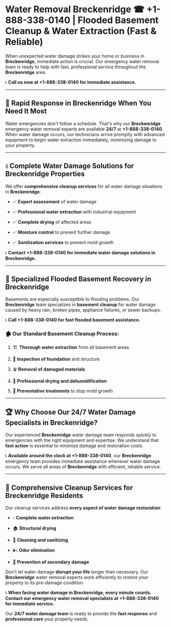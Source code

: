 # Water Removal Breckenridge ☎ +1-888-338-0140 | Flooded Basement Cleanup & Water Extraction (Fast & Reliable)

When unexpected water damage strikes your home or business in **Breckenridge**, immediate action is crucial. Our emergency water removal team is ready to help with fast, professional service throughout the **Breckenridge** area. 

📞 **Call us now at +1-888-338-0140 for immediate assistance.**
---
## 🚀 Rapid Response in Breckenridge When You Need It Most
Water emergencies don't follow a schedule. That's why our **Breckenridge** emergency water removal experts are available **24/7** at **+1-888-338-0140**. When water damage occurs, our technicians arrive promptly with advanced equipment to begin water extraction immediately, minimizing damage to your property.
---
## 💧 Complete Water Damage Solutions for Breckenridge Properties
We offer **comprehensive cleanup services** for all water damage situations in **Breckenridge**:
- ✅ **Expert assessment** of water damage  
- ✅ **Professional water extraction** with industrial equipment  
- ✅ **Complete drying** of affected areas  
- ✅ **Moisture control** to prevent further damage  
- ✅ **Sanitization services** to prevent mold growth  
📞 **Contact +1-888-338-0140 for immediate water damage solutions in Breckenridge.**
---
## 🌊 Specialized Flooded Basement Recovery in Breckenridge
Basements are especially susceptible to flooding problems. Our **Breckenridge** team specializes in **basement cleanup** for water damage caused by heavy rain, broken pipes, appliance failures, or sewer backups. 
📞 **Call +1-888-338-0140 for fast flooded basement assistance.**
### 🏚️ Our Standard Basement Cleanup Process:
1. 🏗️ **Thorough water extraction** from all basement areas  
2. 🔎 **Inspection of foundation** and structure  
3. 🗑️ **Removal of damaged materials**  
4. 💨 **Professional drying and dehumidification**  
5. 🚫 **Preventative treatments** to stop mold growth  
---
## 🏆 Why Choose Our 24/7 Water Damage Specialists in Breckenridge?
Our experienced **Breckenridge** water damage team responds quickly to emergencies with the right equipment and expertise. We understand that **fast action** is essential to minimize damage and restoration costs.
📞 **Available around the clock at +1-888-338-0140**, our **Breckenridge** emergency team provides immediate assistance whenever water damage occurs. We serve all areas of **Breckenridge** with efficient, reliable service.
---
## 🧹 Comprehensive Cleanup Services for Breckenridge Residents
Our cleanup services address **every aspect of water damage restoration**:
- 💧 **Complete water extraction**  
- 🏠 **Structural drying**  
- 🧼 **Cleaning and sanitizing**  
- 🌬️ **Odor elimination**  
- 🚫 **Prevention of secondary damage**  
Don't let water damage **disrupt your life** longer than necessary. Our **Breckenridge** water removal experts work efficiently to restore your property to its pre-damage condition.
📞 **When facing water damage in Breckenridge, every minute counts. Contact our emergency water removal specialists at +1-888-338-0140 for immediate service.**
Our **24/7 water damage team** is ready to provide the **fast response** and **professional care** your property needs.
